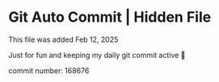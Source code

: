 # Git Auto Commit | Hidden File

This file was added Feb 12, 2025

Just for fun and keeping my daily git commit active 🤪

commit number: 168676
